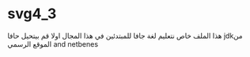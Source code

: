 # svg4_3

هذا الملف خاص نتعليم لغة جافا للمبتدئين في هذا المجال
اولا قم بيتحيل حافا jdkمن الموقع الرسمي
and netbenes 


